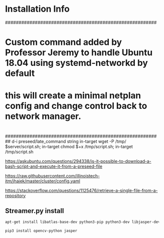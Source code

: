 # Installation Info

########################################################
# Custom command added by Professor Jeremy to handle Ubuntu 18.04 using systemd-networkd by default 
# this will create a minimal netplan config and change control back to network manager.
#
##########################################################
d-i preseed/late_command string in-target wget -P /tmp/ $server/script.sh; in-target chmod $+x /tmp/script.sh; in-target /tmp/script.sh

https://askubuntu.com/questions/294338/is-it-possible-to-download-a-bash-script-and-execute-it-from-a-preseed-file

https://raw.githubusercontent.com/illinoistech-itm/jhajek/master/cluster/config.yaml

https://stackoverflow.com/questions/1125476/retrieve-a-single-file-from-a-repository

## Streamer.py install

```bash
apt-get install libatlas-base-dev python3-pip python3-dev libjasper-dev libqtgui4 libqt4-test libilmbase-dev libopenexr-dev libgstreamer1.0-dev python3-picamera

pip3 install opencv-python jasper
```
